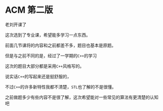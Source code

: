 # ACM 第二版

老刘开课了

这次选到了专业课，希望能多学习一点东西。

前面几节课将的内容和之前都差不多，题目也基本是原题。

但是与之前不同的是，经过了一学期的`C++`的学习

这次的题目大部分都是采用`C++`风格写的。

说实话`C++`的写起来还是挺舒服的，

不过`C++`的许多新特性我都不清楚，`STL`也了解的不是很懂。

之前做题多少有些内容不是很了解，这次希望能对一些常见的算法有更清楚的认知吧
